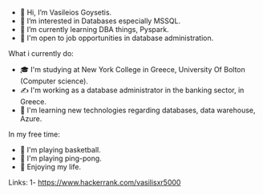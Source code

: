 - 👋 Hi, I’m Vasileios Goysetis.
- 👀 I’m interested in Databases especially MSSQL.
- 🌱 I’m currently learning DBA things, Pyspark.
- 🚪 I'm open to job opportunities in database administration.


What i currently do:

- 🎓 I'm studying at New York College in Greece, University Of Bolton (Computer science).
- ✍️ I'm working as a database administrator in the banking sector, in Greece.
- 📘  I'm learning new technologies regarding databases, data warehouse, Azure.

In my free time:
- 🏀 I'm playing basketball.
- 🏓 I'm playing ping-pong.
- 🌿 Enjoying my life.

Links:
1- https://www.hackerrank.com/vasilisxr5000
